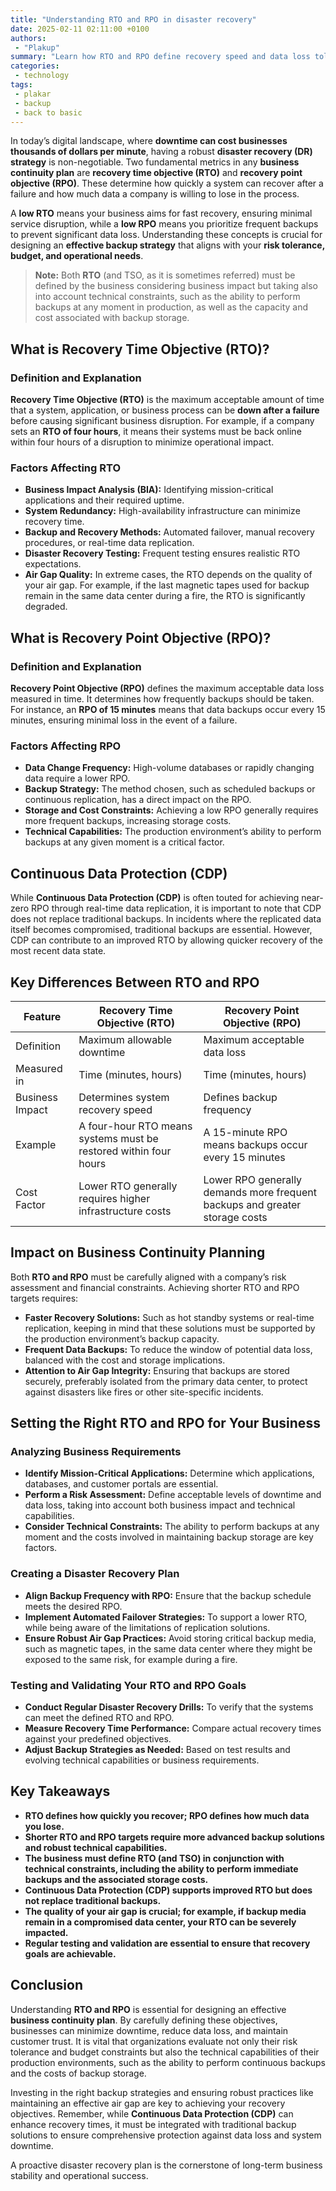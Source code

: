 ```yaml
---
title: "Understanding RTO and RPO in disaster recovery"
date: 2025-02-11 02:11:00 +0100
authors:
 - "Plakup"
summary: "Learn how RTO and RPO define recovery speed and data loss tolerance—essential metrics for building resilient disaster recovery strategies..."
categories:
 - technology
tags:
 - plakar
 - backup
 - back to basic
---
```

In today’s digital landscape, where **downtime can cost businesses thousands of dollars per minute**, having a robust **disaster recovery (DR) strategy** is non-negotiable. Two fundamental metrics in any **business continuity plan** are **recovery time objective (RTO)** and **recovery point objective (RPO)**. These determine how quickly a system can recover after a failure and how much data a company is willing to lose in the process.

A **low RTO** means your business aims for fast recovery, ensuring minimal service disruption, while a **low RPO** means you prioritize frequent backups to prevent significant data loss. Understanding these concepts is crucial for designing an **effective backup strategy** that aligns with your **risk tolerance, budget, and operational needs**.

> **Note:** Both **RTO** (and TSO, as it is sometimes referred) must be defined by the business considering business impact but taking also into account technical constraints, such as the ability to perform backups at any moment in production, as well as the capacity and cost associated with backup storage.

## What is Recovery Time Objective (RTO)?

### Definition and Explanation

**Recovery Time Objective (RTO)** is the maximum acceptable amount of time that a system, application, or business process can be **down after a failure** before causing significant business disruption. For example, if a company sets an **RTO of four hours**, it means their systems must be back online within four hours of a disruption to minimize operational impact.

### Factors Affecting RTO

- **Business Impact Analysis (BIA):** Identifying mission-critical applications and their required uptime.
- **System Redundancy:** High-availability infrastructure can minimize recovery time.
- **Backup and Recovery Methods:** Automated failover, manual recovery procedures, or real-time data replication.
- **Disaster Recovery Testing:** Frequent testing ensures realistic RTO expectations.
- **Air Gap Quality:** In extreme cases, the RTO depends on the quality of your air gap. For example, if the last magnetic tapes used for backup remain in the same data center during a fire, the RTO is significantly degraded.

## What is Recovery Point Objective (RPO)?

### Definition and Explanation

**Recovery Point Objective (RPO)** defines the maximum acceptable data loss measured in time. It determines how frequently backups should be taken. For instance, an **RPO of 15 minutes** means that data backups occur every 15 minutes, ensuring minimal loss in the event of a failure.

### Factors Affecting RPO

- **Data Change Frequency:** High-volume databases or rapidly changing data require a lower RPO.
- **Backup Strategy:** The method chosen, such as scheduled backups or continuous replication, has a direct impact on the RPO.
- **Storage and Cost Constraints:** Achieving a low RPO generally requires more frequent backups, increasing storage costs.
- **Technical Capabilities:** The production environment’s ability to perform backups at any given moment is a critical factor.

## Continuous Data Protection (CDP)

While **Continuous Data Protection (CDP)** is often touted for achieving near-zero RPO through real-time data replication, it is important to note that CDP does not replace traditional backups. In incidents where the replicated data itself becomes compromised, traditional backups are essential. However, CDP can contribute to an improved RTO by allowing quicker recovery of the most recent data state.

## Key Differences Between RTO and RPO

| Feature              | Recovery Time Objective (RTO)                                   | Recovery Point Objective (RPO)                                 |
|----------------------|-----------------------------------------------------------------|----------------------------------------------------------------|
| Definition           | Maximum allowable downtime                                      | Maximum acceptable data loss                                   |
| Measured in          | Time (minutes, hours)                                           | Time (minutes, hours)                                          |
| Business Impact      | Determines system recovery speed                                | Defines backup frequency                                       |
| Example              | A four-hour RTO means systems must be restored within four hours | A 15-minute RPO means backups occur every 15 minutes           |
| Cost Factor          | Lower RTO generally requires higher infrastructure costs        | Lower RPO generally demands more frequent backups and greater storage costs |

## Impact on Business Continuity Planning

Both **RTO and RPO** must be carefully aligned with a company’s risk assessment and financial constraints. Achieving shorter RTO and RPO targets requires:

- **Faster Recovery Solutions:** Such as hot standby systems or real-time replication, keeping in mind that these solutions must be supported by the production environment’s backup capacity.
- **Frequent Data Backups:** To reduce the window of potential data loss, balanced with the cost and storage implications.
- **Attention to Air Gap Integrity:** Ensuring that backups are stored securely, preferably isolated from the primary data center, to protect against disasters like fires or other site-specific incidents.

## Setting the Right RTO and RPO for Your Business

### Analyzing Business Requirements

- **Identify Mission-Critical Applications:** Determine which applications, databases, and customer portals are essential.
- **Perform a Risk Assessment:** Define acceptable levels of downtime and data loss, taking into account both business impact and technical capabilities.
- **Consider Technical Constraints:** The ability to perform backups at any moment and the costs involved in maintaining backup storage are key factors.

### Creating a Disaster Recovery Plan

- **Align Backup Frequency with RPO:** Ensure that the backup schedule meets the desired RPO.
- **Implement Automated Failover Strategies:** To support a lower RTO, while being aware of the limitations of replication solutions.
- **Ensure Robust Air Gap Practices:** Avoid storing critical backup media, such as magnetic tapes, in the same data center where they might be exposed to the same risk, for example during a fire.

### Testing and Validating Your RTO and RPO Goals

- **Conduct Regular Disaster Recovery Drills:** To verify that the systems can meet the defined RTO and RPO.
- **Measure Recovery Time Performance:** Compare actual recovery times against your predefined objectives.
- **Adjust Backup Strategies as Needed:** Based on test results and evolving technical capabilities or business requirements.

## Key Takeaways

- **RTO defines how quickly you recover; RPO defines how much data you lose.**
- **Shorter RTO and RPO targets require more advanced backup solutions and robust technical capabilities.**
- **The business must define RTO (and TSO) in conjunction with technical constraints, including the ability to perform immediate backups and the associated storage costs.**
- **Continuous Data Protection (CDP) supports improved RTO but does not replace traditional backups.**
- **The quality of your air gap is crucial; for example, if backup media remain in a compromised data center, your RTO can be severely impacted.**
- **Regular testing and validation are essential to ensure that recovery goals are achievable.**

## Conclusion

Understanding **RTO and RPO** is essential for designing an effective **business continuity plan**. By carefully defining these objectives, businesses can minimize downtime, reduce data loss, and maintain customer trust. It is vital that organizations evaluate not only their risk tolerance and budget constraints but also the technical capabilities of their production environments, such as the ability to perform continuous backups and the costs of backup storage.

Investing in the right backup strategies and ensuring robust practices like maintaining an effective air gap are key to achieving your recovery objectives. Remember, while **Continuous Data Protection (CDP)** can enhance recovery times, it must be integrated with traditional backup solutions to ensure comprehensive protection against data loss and system downtime.

A proactive disaster recovery plan is the cornerstone of long-term business stability and operational success.
